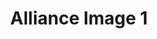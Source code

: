 ---
title: Alliance Image 1
image_url: http://placehold.it/350x150
image_link_url: http://elderscrollsonline.com
---